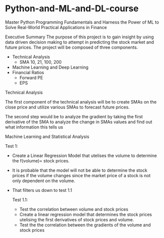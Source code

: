 # Python-and-ML-and-DL-course
Master Python Programming Fundamentals and Harness the Power of ML to Solve Real-World Practical Applications in Finance

Executive Summary
The purpose of this project is to gain insight by using data driven decision making to attempt in predicting the stock market and future prices. 
The project will be composed of three components. 
- Technical Analysis
  - SMA 10, 21, 100, 200
- Machine Learning and Deep Learning
- Financial Ratios
    - Forward PE
    - EPS



Technical Analysis

The first component of the technical analysis will be to create SMAs on the close price and utilize various SMAs to forecast future prices. 

The second step would be to analyze the gradient by taking the first derivative of the SMA to analyze the change in SMAs values and find out what information this tells us 


Machine Learning and Statistical Analysis

Test 1:
- Create a Linear Regression Model that utelises the volume to determine the f(volume)= stock prices.
- It is probable that the model will not be able to determine the stock prices if the volume changes since the market price of a stock is not only dependent on the volume.
- That filters us down to test 1.1

  Test 1.1:
  - Test the correlation between volume and stock prices
  - Create a linear regression model that determines the stock prices utelising the first derivatives of stock prices and volume.
  - Test the the correlation between the gradients of the volume and stock prices
 
    
